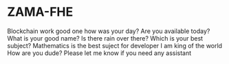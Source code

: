 # ZAMA-FHE
Blockchain work
good one
how was your day?
Are you available today?
What is your good name?
Is there rain over there?
Which is your best subject?
Mathematics is the best suject for developer
I am king of the world
How are you dude?
Please let me know if you need any assistant
